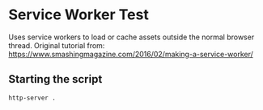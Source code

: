 # Service Worker Test

Uses service workers to load or cache assets outside the normal browser thread. Original tutorial from:
https://www.smashingmagazine.com/2016/02/making-a-service-worker/

## Starting the script

`http-server .`
